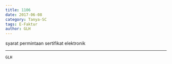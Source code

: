 ```yaml
---
title: 1106
date: 2017-06-08
category: Tanya-SC
tags: E-Faktur
author: GLH
---
```


syarat permintaan sertifikat elektronik

---



`GLH`
